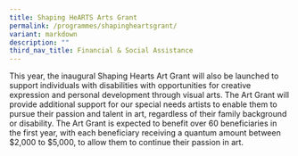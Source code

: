 ```yaml
---
title: Shaping HeARTS Arts Grant
permalink: /programmes/shapingheartsgrant/
variant: markdown
description: ""
third_nav_title: Financial & Social Assistance
---
```

This year, the inaugural Shaping Hearts Art Grant will also be launched to support individuals with disabilities with opportunities for creative expression and personal development through visual arts. The Art Grant will provide additional support for our special needs artists to enable them to pursue their passion and talent in art, regardless of their family background or disability. The Art Grant is expected to benefit over 60 beneficiaries in the first year, with each beneficiary receiving a quantum amount between $2,000 to $5,000, to allow them to continue their passion in art.


